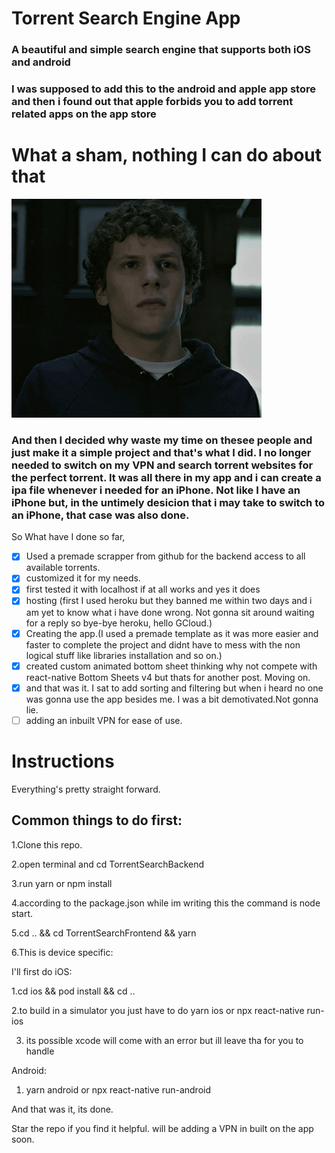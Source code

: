 <h1>Torrent Search Engine App</h1>
  
<h3>A beautiful and simple search engine that supports both iOS and android</h3>
<h3>I was supposed to add this to the android and apple app store and then i found out that apple forbids you to add torrent related apps on the app store </h3>
    
<h1>What a sham, nothing I can do about that</h1>

<img src="https://github.com/bestinepayyappilly/TorrentSearch/blob/main/TorrentSearchFrontend/giphy%20(1).gif" width="400" height="350" />
<h3>And then I decided why waste my time on thesee people and just make it a simple project and that's what I did. I no longer needed to switch on my VPN and search torrent websites for the perfect torrent. It was all there in my app and i can create a ipa file whenever i needed for an iPhone. Not like I have an iPhone but, in the untimely desicion that i may take to switch to an iPhone, that case was also done.</h3> 

So What have I done so far,
- [x] Used a premade scrapper from github for the backend access to all available torrents.
- [x] customized it for my needs.
- [x] first tested it with localhost if at all works and yes it does
- [x] hosting (first I used heroku but they banned me within two days and i am yet to know what i have done wrong. Not gonna sit around waiting for a reply so bye-bye heroku, hello GCloud.)
- [x] Creating the app.(I used a premade template as it was more easier and faster to complete the project and didnt have to mess with the non logical stuff like libraries installation and so on.)
- [x] created custom animated bottom sheet thinking why not compete with react-native Bottom Sheets v4 but thats for another post. Moving on.
- [x] and that was it. I sat to add sorting and filtering but when i heard no one was gonna use the app besides me. I was a bit demotivated.Not gonna lie.
- [ ] adding an inbuilt VPN for ease of use.

<h1>Instructions</h1>
Everything's pretty straight forward.

<h2>Common things to do first:</h2>
1.Clone this repo.

2.open terminal and cd TorrentSearchBackend

3.run yarn or npm install

4.according to the package.json while im writing this the command is node start.

5.cd .. && cd TorrentSearchFrontend && yarn

6.This is device specific:

I'll first do iOS:

1.cd ios && pod install && cd ..

2.to build in a simulator you just have to do yarn ios or npx react-native run-ios

3. its possible xcode will come with an error but ill leave tha for you to handle

Android:

1. yarn android or npx react-native run-android

And that was it, its done.


Star the repo if you find it helpful. will be adding a VPN in built on the app soon.


